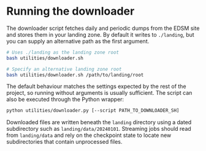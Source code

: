 # Running the downloader

The downloader script fetches daily and periodic dumps from the EDSM site and
stores them in your landing zone. By default it writes to `./landing`, but you
can supply an alternative path as the first argument.

```bash
# Uses ./landing as the landing zone root
bash utilities/downloader.sh

# Specify an alternative landing zone root
bash utilities/downloader.sh /path/to/landing/root
```

The default behaviour matches the settings expected by the rest of the project,
so running without arguments is usually sufficient. The script can also be
executed through the Python wrapper:

```bash
python utilities/downloader.py [--script PATH_TO_DOWNLOADER_SH]
```

Downloaded files are written beneath the ``landing`` directory using a dated
subdirectory such as ``landing/data/20240101``. Streaming jobs should read from
``landing/data`` and rely on the checkpoint state to locate new subdirectories
that contain unprocessed files.
